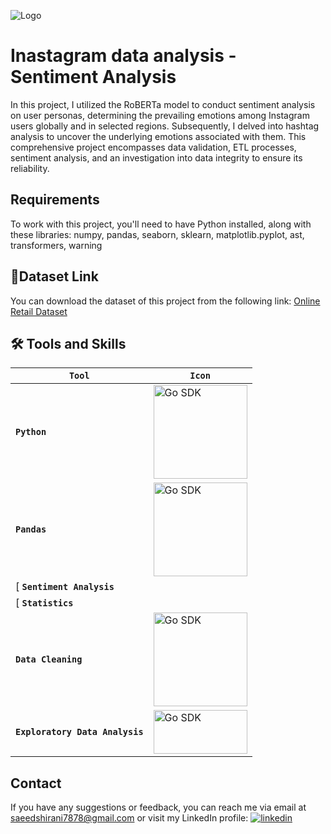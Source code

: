 
![Logo](https://i.ibb.co/Px8Jqp2/Sentiment-analysis-HUB-Final.jpg)

# Inastagram data analysis - Sentiment Analysis


 In this project, I utilized the RoBERTa model to conduct sentiment analysis on user personas, determining the prevailing emotions among Instagram users globally and in selected regions. Subsequently, I delved into hashtag analysis to uncover the underlying emotions associated with them. This comprehensive project encompasses data validation, ETL processes, sentiment analysis, and an investigation into data integrity to ensure its reliability.

## Requirements

To work with this project, you'll need to have Python installed, along with these libraries: numpy, pandas, seaborn, sklearn, matplotlib.pyplot, ast, transformers, warning


## 🔗Dataset Link
You can download the dataset of this project from the following link: [Online Retail Dataset](https://github.com/saeedshirani/Inastagram-data-analysis/blob/main/instagram_data.csv)



 
## 🛠 Tools and Skills

| **`Tool`** | **`Icon`** |
|---|---|
| **`Python`** | <img alt="Go SDK" src="https://github.com/saeedshiranii/Solide-State-1-Lab/assets/77902443/93f61ef1-817b-4866-ad40-b0334c345cae" width="150px"/> |
| **`Pandas`**| <img alt="Go SDK" src="https://saeed-shirani2.imgbb.com/?page=2&seek=JzJxjqX" width="150px"/> |
[ **`Sentiment Analysis`**|
[ **`Statistics`**|
| **`Data Cleaning`**| <img alt="Go SDK" src="https://i.ibb.co/mGtCtxD/Data-cleaning-high-resolution-logo-transparen-1.png" width="150px"/> |
| **`Exploratory Data Analysis`**| <img alt="Go SDK" src=https://github.com/saeedshiranii/Global-super-store/assets/77902443/f8bd7f3d-d02b-423a-978a-6231588077be height="70px" width="150px"/> |


## Contact

If you have any suggestions or feedback, you can reach me via email at saeedshirani7878@gmail.com
or visit my LinkedIn profile: [![linkedin](https://img.shields.io/badge/linkedin-0A66C2?style=for-the-badge&logo=linkedin&logoColor=white)](https://www.linkedin.com/in/saeed-shirani)



